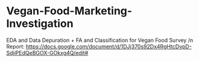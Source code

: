 # Vegan-Food-Marketing-Investigation
EDA and Data Depuration + FA and Classification for Vegan Food Survey /n
Report: https://docs.google.com/document/d/1DJj370s92Dx4RgHtcDvpD-SdjiPEdQeBGOX-GOkxg4Q/edit#
